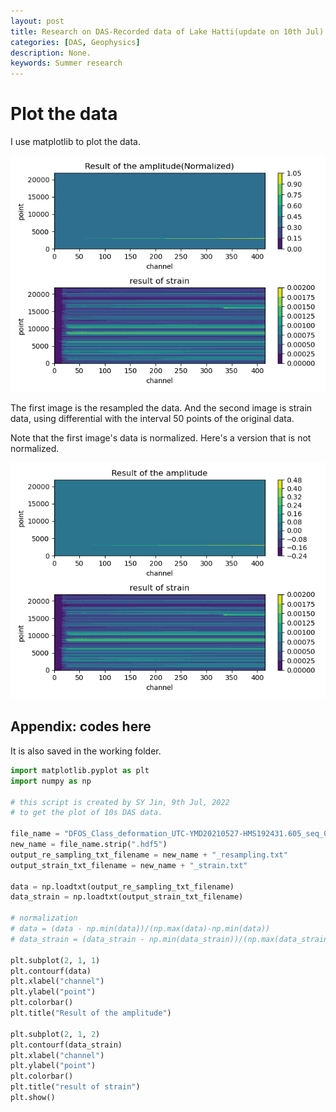 ```yaml
---
layout: post
title: Research on DAS-Recorded data of Lake Hatti(update on 10th Jul)
categories: [DAS, Geophysics]
description: None.
keywords: Summer research
---
```


# Plot the data

I use matplotlib to plot the data.

![](/images/blog/summer_research/Plot_data_20220710.png)

The first image is the resampled the data. And the second image is strain data, using differential with the interval 50 points of the original data.

Note that the first image's data is normalized. Here's a version that is not normalized.

![](/images/blog/summer_research/Plot_data_20220710_1.png)

## Appendix: codes here

It is also saved in the working folder. 

```python
import matplotlib.pyplot as plt
import numpy as np

# this script is created by SY Jin, 9th Jul, 2022
# to get the plot of 10s DAS data.

file_name = "DFOS_Class_deformation_UTC-YMD20210527-HMS192431.605_seq_00000000000.hdf5"
new_name = file_name.strip(".hdf5")
output_re_sampling_txt_filename = new_name + "_resampling.txt"
output_strain_txt_filename = new_name + "_strain.txt"

data = np.loadtxt(output_re_sampling_txt_filename)
data_strain = np.loadtxt(output_strain_txt_filename)

# normalization
# data = (data - np.min(data))/(np.max(data)-np.min(data))
# data_strain = (data_strain - np.min(data_strain))/(np.max(data_strain) - np.min(data_strain))

plt.subplot(2, 1, 1)
plt.contourf(data)
plt.xlabel("channel")
plt.ylabel("point")
plt.colorbar()
plt.title("Result of the amplitude")

plt.subplot(2, 1, 2)
plt.contourf(data_strain)
plt.xlabel("channel")
plt.ylabel("point")
plt.colorbar()
plt.title("result of strain")
plt.show()
```